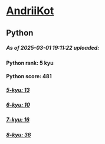 # [AndriiKot](https://www.codewars.com/users/AndriiKot) 
## Python

##### As of 2025-03-01 19:11:22 uploaded:

#### Python rank: 5 kyu

#### Python score: 481

##### [5-kyu: 13](https://github.com/AndriiKot/Python__CodeWars/tree/main/kyu-5)

##### [6-kyu: 10](https://github.com/AndriiKot/Python__CodeWars/tree/main/kyu-6)

##### [7-kyu: 16](https://github.com/AndriiKot/Python__CodeWars/tree/main/kyu-7)

##### [8-kyu: 36](https://github.com/AndriiKot/Python__CodeWars/tree/main/kyu-8)

